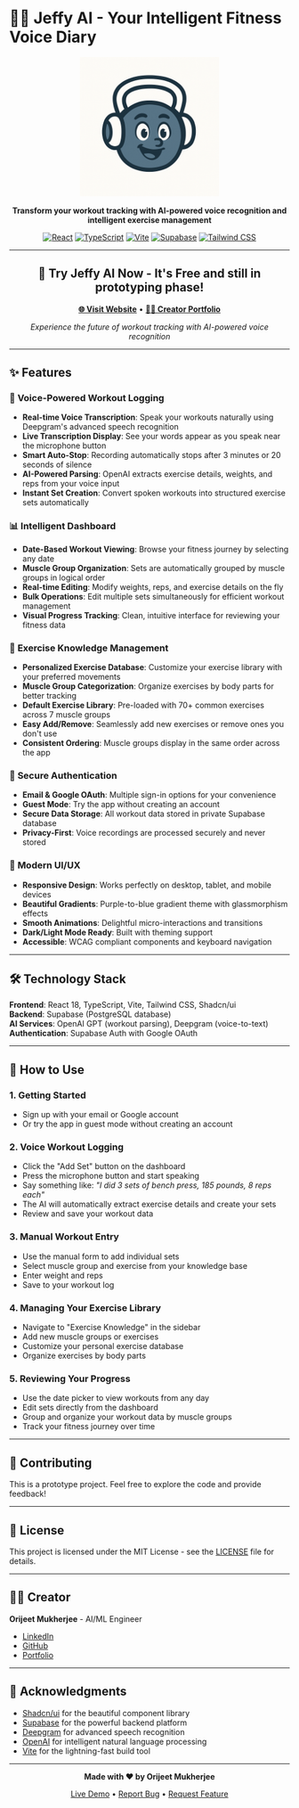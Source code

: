 # 🏋️‍♂️ Jeffy AI - Your Intelligent Fitness Voice Diary

<div align="center">

<img src="public/logo.png" alt="Jeffy AI Logo" width="250" height="250">

**Transform your workout tracking with AI-powered voice recognition and intelligent exercise management**

[![React](https://img.shields.io/badge/React-18.3.1-blue.svg)](https://reactjs.org/)
[![TypeScript](https://img.shields.io/badge/TypeScript-5.5.3-blue.svg)](https://www.typescriptlang.org/)
[![Vite](https://img.shields.io/badge/Vite-5.4.1-purple.svg)](https://vitejs.dev/)
[![Supabase](https://img.shields.io/badge/Supabase-2.50.3-green.svg)](https://supabase.com/)
[![Tailwind CSS](https://img.shields.io/badge/Tailwind-3.4.11-38B2AC.svg)](https://tailwindcss.com/)

</div>

---

<div align="center">

## 🚀 **Try Jeffy AI Now - It's Free and still in prototyping phase!**

**[🌐 Visit Website](https://jeffy-ai.netlify.app/)** • **[👨‍💻 Creator Portfolio](https://orijeet100.github.io/orijeet_portfolio/)**

*Experience the future of workout tracking with AI-powered voice recognition*

</div>

---

## ✨ Features

### 🎤 **Voice-Powered Workout Logging**
- **Real-time Voice Transcription**: Speak your workouts naturally using Deepgram's advanced speech recognition
- **Live Transcription Display**: See your words appear as you speak near the microphone button
- **Smart Auto-Stop**: Recording automatically stops after 3 minutes or 20 seconds of silence
- **AI-Powered Parsing**: OpenAI extracts exercise details, weights, and reps from your voice input
- **Instant Set Creation**: Convert spoken workouts into structured exercise sets automatically

### 📊 **Intelligent Dashboard**
- **Date-Based Workout Viewing**: Browse your fitness journey by selecting any date
- **Muscle Group Organization**: Sets are automatically grouped by muscle groups in logical order
- **Real-time Editing**: Modify weights, reps, and exercise details on the fly
- **Bulk Operations**: Edit multiple sets simultaneously for efficient workout management
- **Visual Progress Tracking**: Clean, intuitive interface for reviewing your fitness data

### 🧠 **Exercise Knowledge Management**
- **Personalized Exercise Database**: Customize your exercise library with your preferred movements
- **Muscle Group Categorization**: Organize exercises by body parts for better tracking
- **Default Exercise Library**: Pre-loaded with 70+ common exercises across 7 muscle groups
- **Easy Add/Remove**: Seamlessly add new exercises or remove ones you don't use
- **Consistent Ordering**: Muscle groups display in the same order across the app

### 🔐 **Secure Authentication**
- **Email & Google OAuth**: Multiple sign-in options for your convenience
- **Guest Mode**: Try the app without creating an account
- **Secure Data Storage**: All workout data stored in private Supabase database
- **Privacy-First**: Voice recordings are processed securely and never stored

### 🎨 **Modern UI/UX**
- **Responsive Design**: Works perfectly on desktop, tablet, and mobile devices
- **Beautiful Gradients**: Purple-to-blue gradient theme with glassmorphism effects
- **Smooth Animations**: Delightful micro-interactions and transitions
- **Dark/Light Mode Ready**: Built with theming support
- **Accessible**: WCAG compliant components and keyboard navigation

---

## 🛠️ Technology Stack

**Frontend**: React 18, TypeScript, Vite, Tailwind CSS, Shadcn/ui  
**Backend**: Supabase (PostgreSQL database)  
**AI Services**: OpenAI GPT (workout parsing), Deepgram (voice-to-text)  
**Authentication**: Supabase Auth with Google OAuth

---

## 📱 How to Use

### 1. **Getting Started**
- Sign up with your email or Google account
- Or try the app in guest mode without creating an account

### 2. **Voice Workout Logging**
- Click the "Add Set" button on the dashboard
- Press the microphone button and start speaking
- Say something like: *"I did 3 sets of bench press, 185 pounds, 8 reps each"*
- The AI will automatically extract exercise details and create your sets
- Review and save your workout data

### 3. **Manual Workout Entry**
- Use the manual form to add individual sets
- Select muscle group and exercise from your knowledge base
- Enter weight and reps
- Save to your workout log

### 4. **Managing Your Exercise Library**
- Navigate to "Exercise Knowledge" in the sidebar
- Add new muscle groups or exercises
- Customize your personal exercise database
- Organize exercises by body parts

### 5. **Reviewing Your Progress**
- Use the date picker to view workouts from any day
- Edit sets directly from the dashboard
- Group and organize your workout data by muscle groups
- Track your fitness journey over time

---

## 🤝 Contributing

This is a prototype project. Feel free to explore the code and provide feedback!

---

## 📄 License

This project is licensed under the MIT License - see the [LICENSE](LICENSE) file for details.

---

## 👨‍💻 Creator

**Orijeet Mukherjee** - AI/ML Engineer

- [LinkedIn](https://www.linkedin.com/in/orijeet-mukherjee/)
- [GitHub](https://github.com/orijeet100)
- [Portfolio](https://orijeet100.github.io/orijeet_portfolio/)

---

## 🙏 Acknowledgments

- [Shadcn/ui](https://ui.shadcn.com/) for the beautiful component library
- [Supabase](https://supabase.com/) for the powerful backend platform
- [Deepgram](https://deepgram.com/) for advanced speech recognition
- [OpenAI](https://openai.com/) for intelligent natural language processing
- [Vite](https://vitejs.dev/) for the lightning-fast build tool

---

<div align="center">

**Made with ❤️ by Orijeet Mukherjee**

[Live Demo](https://jeffy-ai.netlify.app/) • [Report Bug](https://github.com/yourusername/jeffy-ai/issues) • [Request Feature](https://github.com/yourusername/jeffy-ai/issues)

</div>
